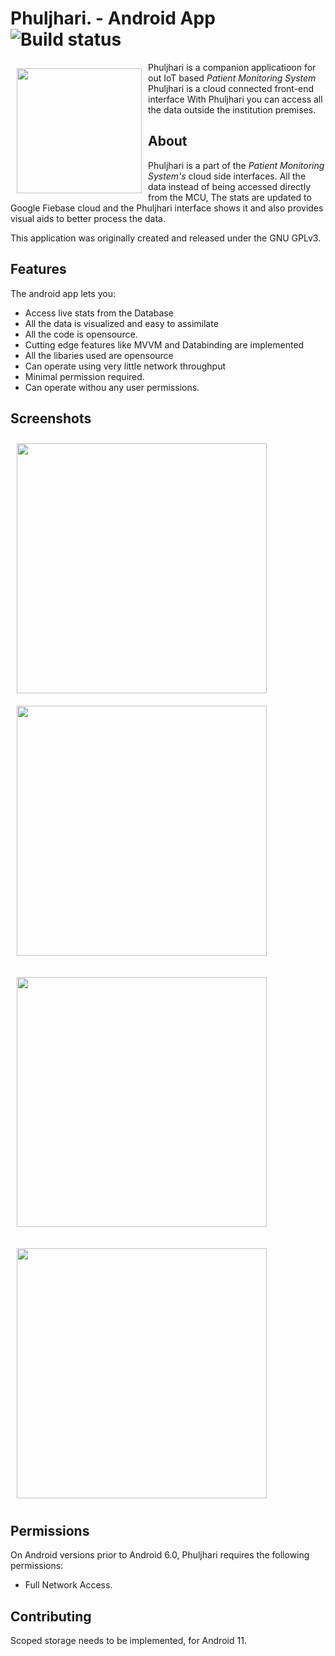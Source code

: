 # Phuljhari. - Android App ![Build status](https://github.com/wallabag/android-app/workflows/CI/badge.svg?branch=master)

<img src="https://github.com/1719pankaj/Phuljhari/blob/main/Assets/ic_launcher.png" align="left"
width="200" hspace="10" vspace="10">

Phuljhari is a companion applicatioon for out IoT based *Patient Monitoring System*
Phuljhari is a cloud connected front-end interface
With Phuljhari you can access all the data outside the institution premises.

## About

Phuljhari is a part of the *Patient Monitoring System's* cloud side interfaces. All the data instead of being accessed directly from the MCU,
The stats are updated to Google Fiebase cloud and the Phuljhari interface shows it and also provides visual aids to better process the data.

This application was originally created and released under the GNU GPLv3.

## Features

The android app lets you:
- Access live stats from the Database
- All the data is visualized and easy to assimilate
- All the code is opensource.
- Cutting edge features like MVVM and Databinding are implemented
- All the libaries used are opensource
- Can operate using very little network throughput
- Minimal permission required.
- Can operate withou any user permissions.

## Screenshots

[<img src="https://github.com/1719pankaj/Phuljhari/blob/main/Assets/Splash.png" align="left"
width="400"
    hspace="10" vspace="10">](https://github.com/1719pankaj/Phuljhari/blob/main/Assets/Splash.png)
    
[<img src="https://github.com/1719pankaj/Phuljhari/blob/main/Assets/Main.png" align="center"
width="400"
    hspace="10" vspace="10">](https://github.com/1719pankaj/Phuljhari/blob/main/Assets/Main.png)

[<img src="https://github.com/1719pankaj/Phuljhari/blob/main/Assets/About.png" align="center"
width="400"
    hspace="10" vspace="10">](https://github.com/1719pankaj/Phuljhari/blob/main/Assets/About.png)
    
[<img src="https://github.com/1719pankaj/Phuljhari/blob/main/Assets/PhuljhariGif.gif" align="center"
width="400"
    hspace="10" vspace="10">](https://github.com/1719pankaj/Phuljhari/blob/main/Assets/PhuljhariGif.gif)

## Permissions

On Android versions prior to Android 6.0, Phuljhari requires the following permissions:
- Full Network Access.

## Contributing

Scoped storage needs to be implemented, for Android 11.
